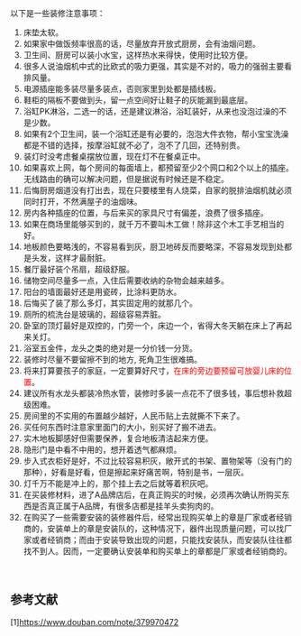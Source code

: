 以下是一些装修注意事项：
1. 床垫太软。
2. 如果家中做饭频率很高的话，尽量放弃开放式厨房，会有油烟问题。
3. 卫生间、厨房可以装小水宝，这样热水来得快，使用时比较方便。
4. 很多人说油烟机中式的比欧式的吸力更强，其实是不对的，吸力的强弱主要看排风量。
5. 电源插座能多装尽量多装点，否则家里到处都是插线板。
6. 鞋柜的隔板不要做到头，留一点空间好让鞋子的灰能漏到最底层。
7. 浴缸PK淋浴，二选一的话，还是建议淋浴，浴缸装好，从来也没泡过澡的不是少数。
8. 如果有2个卫生间，装一个浴缸还是有必要的，泡泡大件衣物，帮小宝宝洗澡都是不错的选择，按摩浴缸就不必了，泡不了几回，还特别贵。
9. 装灯时没考虑餐桌摆放位置，现在灯不在餐桌正中。
10. 如果喜欢上网，每个房间的每面墙上，都预留至少2个网口和2个以上的插座。无线路由的确可以解决问题，但是据说有时候还是不稳定。
11. 后悔厨房烟道没有打出去，现在只要楼里有人烧菜，自家的脱排油烟机就必须同时打开，不然满屋子的油烟味。
12. 房内各种插座的位置，与后来买的家具尺寸有偏差，浪费了很多插座。
13. 如果在商场里能够买到的，就千万不要叫木工做！除非这个木工手艺相当的好。
14. 地板颜色要略浅的，不容易看到灰，厨卫地砖反而要略深，不容易发现到处都是头发，这样才最耐脏。
15. 餐厅最好装个吊扇，超级舒服。
16. 储物空间尽量多一点，入住后需要收纳的杂物会越来越多。
17. 阳台的墙面最好还是用瓷砖，比涂料更防水。
18. 后悔买了装了那么多灯，其实固定用的就那几个。
19. 厕所的梳洗台是玻璃的，超级容易弄脏。
20. 卧室的顶灯最好是双控的，门旁一个，床边一个，省得大冬天躺在床上了再起来关灯。
21. 浴室五金件，龙头之类的绝对是一分价钱一分货。
22. 装修时尽量不要留擦不到的地方, 死角卫生很难搞。
23. 将来打算要孩子的家庭，一定要算好尺寸，<font color='red'>在床的旁边要预留可放婴儿床的位置</font>。
24. 建议所有水龙头都装冷热水管，装修时多装一点花不了很多钱，事后想补救超级困难。
25. 房间里的不实用的布置越少越好，人民币贴上去就撕不下来了。
26. 买任何东西时注意家里面门的大小，别买好了搬不进去。
27. 实木地板脚感好但需要保养，复合地板清洁起来方便。
28. 隐形门是中看不中用的，想开着透气都麻烦。
29. 步入式衣柜好是好，不过比较容易积灰，敞开式的书架、置物架等（没有门的那种），好看是好看，但是擦起来好痛苦啊，特别是书，一层灰。
30. 灯千万不能是冲上的，那个挂上去之后就等着积灰吧。
31. 在买装修材料，进了A品牌店后，在真正购买的时候，必须再次确认所购买东西是否真正属于A品牌，有很多店都是挂羊头卖狗肉的。
32. 在购买了一些需要安装的装修器件后，经常出现购买单上的章是厂家或者经销商的，安装单上的章是安装队的，这种情况下，器件出现质量问题，可以找厂家或者经销商；而由于安装导致出现的问题，只能找安装队，而安装队往往都找不到人。因而，一定要确认安装单和购买单上的章都是厂家或者经销商的。

<br/>

## **参考文献**
[1]https://www.douban.com/note/379970472
